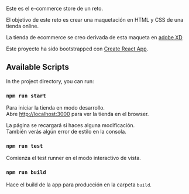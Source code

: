 Este es el e-commerce store de un 
reto. 

El objetivo de este reto es crear una maquetación en HTML y CSS de una tienda online. 

La tienda de ecommerce se creo derivada de esta maqueta en [adobe XD](https://xd.adobe.com/view/55949f65-1e01-47c0-413c-4b362721ea15-23a5/screen/4a754947-7229-495a-8876-2768e96654e6/Home-3/)

Este proyecto ha sido bootstrapped con [Create React App](https://github.com/facebook/create-react-app).

## Available Scripts

In the project directory, you can run:

### `npm run start`

Para iniciar la tienda en modo desarrollo.<br />
Abre [http://localhost:3000](http://localhost:3000) para ver la tienda en el browser.

La página se recargará si haces alguna modificación.<br />
También verás algún error de estilo en la consola. 

### `npm run test`

Comienza el test runner en el modo interactivo de vista. 
<br />

### `npm run build`

Hace el build de la app para producción en la carpeta `build`.<br />